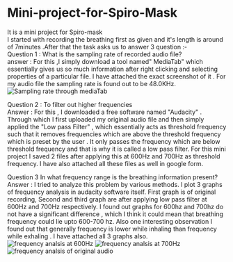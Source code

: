 # Mini-project-for-Spiro-Mask
It is a mini project for Spiro-mask
<br>
I started with recording the breathing first as given and it's length is around of 7minutes .After that the task asks us to answer 3 question :- 
<br>
Question 1 : What is the sampling rate of recorded audio file?
<br>
answer : For this ,I simply download a tool named" MediaTab" which essentially gives us so much information after right clicking and selecting properties of a particular file. I have attached the exact screenshot of it . For my audio file the sampling rate is found out to be 48.0KHz.
![Sampling rate through mediaTab](https://github.com/Hrishit-Gupta/Mini-project-for-Spiro-Mask/assets/162542866/ae32d560-603e-4dbf-88f2-514da541e953)
<br>

Question 2 : To filter out higher frequencies 
<br>
Answer : For this ,  I downloaded a free software named "Audacity" . Through which I first uploaded my original audio file and then simply applied the "Low pass Filter" , which essentially acts as threshold frequency such that it removes frequencies which are above the threshold frequency which is preset by the user . It only passes the frequency which are below threshold frequency and that is why it is called a low pass filter. For this mini project  I saved 2 files after applying this at 600Hz and 700Hz as threshold frequency. I have also attached all these files as well in google form.
<br>

Question 3 In what frequency range is the breathing information present?
<br>
Answer : I tried to analyze this problem by various methods. I plot 3 graphs of frequency analysis in audacity software itself. First graph is of original recording, Second and third graph are after applying low pass filter at 600Hz and 700Hz respectively. I found out graphs for 600hz and 700hz do not have a significant difference , which I think it could mean that breathing frequency could lie upto 600-700 hz. Also one interesting observation I found out that generally frequency is lower while inhaling than frequency while exhaling . I have attached all 3 graphs also.
![frequency analsis at 600Hz](https://github.com/Hrishit-Gupta/Mini-project-for-Spiro-Mask/assets/162542866/58bfbf2c-32f8-46ec-b0b0-607890dfb331)
![frequency analsis at 700Hz](https://github.com/Hrishit-Gupta/Mini-project-for-Spiro-Mask/assets/162542866/66cb7c79-4173-46f6-b0cc-06380fec42df)
![frequency analsis of original audio](https://github.com/Hrishit-Gupta/Mini-project-for-Spiro-Mask/assets/162542866/d02e5d4f-2957-4923-a0ff-ea61fe0ab04a)






